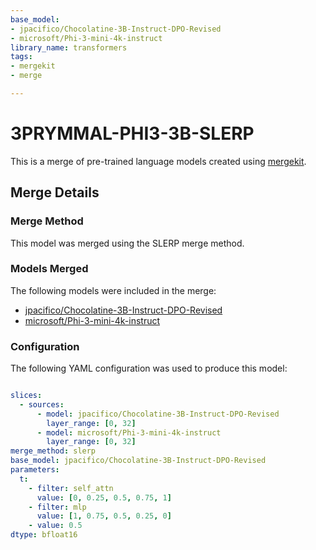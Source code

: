 ```yaml
---
base_model:
- jpacifico/Chocolatine-3B-Instruct-DPO-Revised
- microsoft/Phi-3-mini-4k-instruct
library_name: transformers
tags:
- mergekit
- merge

---
```

# 3PRYMMAL-PHI3-3B-SLERP

This is a merge of pre-trained language models created using [mergekit](https://github.com/cg123/mergekit).

## Merge Details
### Merge Method

This model was merged using the SLERP merge method.

### Models Merged

The following models were included in the merge:
* [jpacifico/Chocolatine-3B-Instruct-DPO-Revised](https://huggingface.co/jpacifico/Chocolatine-3B-Instruct-DPO-Revised)
* [microsoft/Phi-3-mini-4k-instruct](https://huggingface.co/microsoft/Phi-3-mini-4k-instruct)

### Configuration

The following YAML configuration was used to produce this model:

```yaml

slices:
  - sources:
      - model: jpacifico/Chocolatine-3B-Instruct-DPO-Revised
        layer_range: [0, 32]
      - model: microsoft/Phi-3-mini-4k-instruct
        layer_range: [0, 32]    
merge_method: slerp
base_model: jpacifico/Chocolatine-3B-Instruct-DPO-Revised
parameters:
  t:
    - filter: self_attn
      value: [0, 0.25, 0.5, 0.75, 1]
    - filter: mlp
      value: [1, 0.75, 0.5, 0.25, 0]
    - value: 0.5
dtype: bfloat16

```
